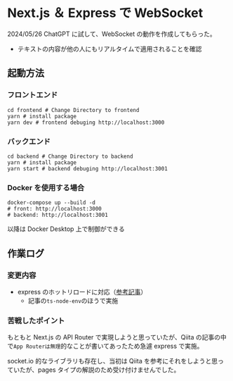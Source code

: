 # Next.js ＆ Express で WebSocket

2024/05/26
ChatGPT に試して、WebSocket の動作を作成してもらった。

- テキストの内容が他の人にもリアルタイムで適用されることを確認

## 起動方法

### フロントエンド

```shell
cd frontend # Change Directory to frontend
yarn # install package
yarn dev # frontend debuging http://localhost:3000
```

### バックエンド

```shell
cd backend # Change Directory to backend
yarn # install package
yarn start # backend debuging http://localhost:3001
```

### Docker を使用する場合

```shell
docker-compose up --build -d
# front: http://localhost:3000
# backend: http://localhost:3001
```

以降は Docker Desktop 上で制御ができる

## 作業ログ

### 変更内容

- express のホットリロードに対応（[参考記事](https://qiita.com/koheiiwamura/items/38a7818da7300eb6e02b)）
  - 記事の`ts-node-env`のほうで実施

### 苦戦したポイント

もともと Next.js の API Router で実現しようと思っていたが、Qiita の記事の中で`App Routerは無理`的なことが書いてあったため急遽 express で実施。

socket.io 的なライブラリも存在し、当初は Qiita を参考にそれをしようと思っていたが、pages タイプの解説のため受け付けませんでした。
